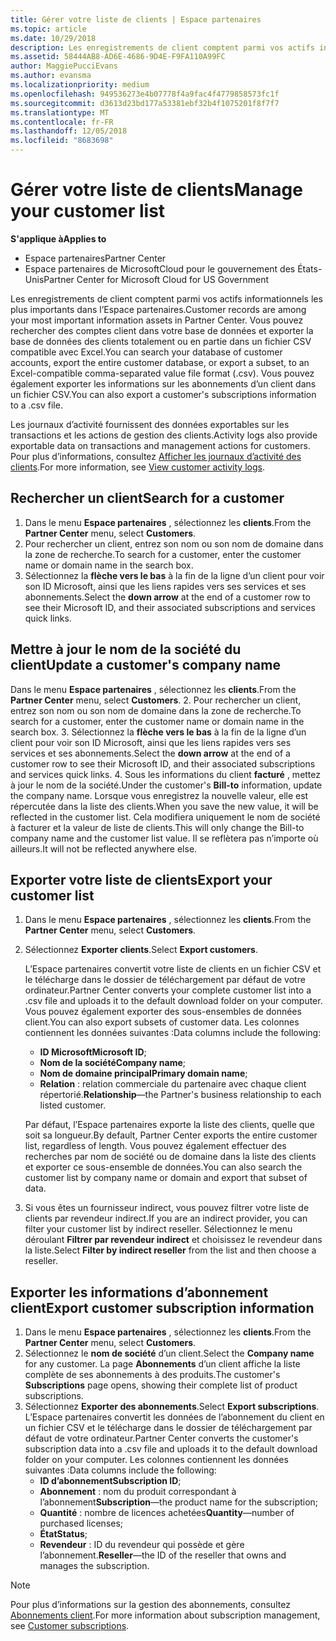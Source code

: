 ```yaml
---
title: Gérer votre liste de clients | Espace partenaires
ms.topic: article
ms.date: 10/29/2018
description: Les enregistrements de client comptent parmi vos actifs informationnels les plus importants dans l’Espace partenaires.
ms.assetid: 58444AB8-AD6E-4686-9D4E-F9FA110A99FC
author: MaggiePucciEvans
ms.author: evansma
ms.localizationpriority: medium
ms.openlocfilehash: 949536273e4b07778f4a9fac4f4779858573fc1f
ms.sourcegitcommit: d3613d23bd177a53381ebf32b4f1075201f8f7f7
ms.translationtype: MT
ms.contentlocale: fr-FR
ms.lasthandoff: 12/05/2018
ms.locfileid: "8683698"
---
```

# <a name="manage-your-customer-list"></a><span data-ttu-id="b8ea7-103">Gérer votre liste de clients</span><span class="sxs-lookup"><span data-stu-id="b8ea7-103">Manage your customer list</span></span>

**<span data-ttu-id="b8ea7-104">S'applique à</span><span class="sxs-lookup"><span data-stu-id="b8ea7-104">Applies to</span></span>**

-  <span data-ttu-id="b8ea7-105">Espace partenaires</span><span class="sxs-lookup"><span data-stu-id="b8ea7-105">Partner Center</span></span>
-  <span data-ttu-id="b8ea7-106">Espace partenaires de MicrosoftCloud pour le gouvernement des États-Unis</span><span class="sxs-lookup"><span data-stu-id="b8ea7-106">Partner Center for Microsoft Cloud for US Government</span></span>


<span data-ttu-id="b8ea7-107">Les enregistrements de client comptent parmi vos actifs informationnels les plus importants dans l’Espace partenaires.</span><span class="sxs-lookup"><span data-stu-id="b8ea7-107">Customer records are among your most important information assets in Partner Center.</span></span> <span data-ttu-id="b8ea7-108">Vous pouvez rechercher des comptes client dans votre base de données et exporter la base de données des clients totalement ou en partie dans un fichier&nbsp;CSV compatible avec Excel.</span><span class="sxs-lookup"><span data-stu-id="b8ea7-108">You can search your database of customer accounts, export the entire customer database, or export a subset, to an Excel-compatible comma-separated value file format (.csv).</span></span> <span data-ttu-id="b8ea7-109">Vous pouvez également exporter les informations sur les abonnements d’un client dans un fichier&nbsp;CSV.</span><span class="sxs-lookup"><span data-stu-id="b8ea7-109">You can also export a customer's subscriptions information to a .csv file.</span></span>

<span data-ttu-id="b8ea7-110">Les journaux d’activité fournissent des données exportables sur les transactions et les actions de gestion des clients.</span><span class="sxs-lookup"><span data-stu-id="b8ea7-110">Activity logs also provide exportable data on transactions and management actions for customers.</span></span> <span data-ttu-id="b8ea7-111">Pour plus d’informations, consultez [Afficher les journaux d’activité des clients](activity-logs.md).</span><span class="sxs-lookup"><span data-stu-id="b8ea7-111">For more information, see [View customer activity logs](activity-logs.md).</span></span>


## <a name="search-for-a-customer"></a><span data-ttu-id="b8ea7-112">Rechercher un client</span><span class="sxs-lookup"><span data-stu-id="b8ea7-112">Search for a customer</span></span>

1.  <span data-ttu-id="b8ea7-113">Dans le menu **Espace partenaires** , sélectionnez les **clients**.</span><span class="sxs-lookup"><span data-stu-id="b8ea7-113">From the **Partner Center** menu, select **Customers**.</span></span>
2.  <span data-ttu-id="b8ea7-114">Pour rechercher un client, entrez son nom ou son nom de domaine dans la zone de recherche.</span><span class="sxs-lookup"><span data-stu-id="b8ea7-114">To search for a customer, enter the customer name or domain name in the search box.</span></span>
3.  <span data-ttu-id="b8ea7-115">Sélectionnez la **flèche vers le bas** à la fin de la ligne d’un client pour voir son ID&nbsp;Microsoft, ainsi que les liens rapides vers ses services et ses abonnements.</span><span class="sxs-lookup"><span data-stu-id="b8ea7-115">Select the **down arrow** at the end of a customer row to see their Microsoft ID, and their associated subscriptions and services quick links.</span></span>

## <a name="update-a-customers-company-name"></a><span data-ttu-id="b8ea7-116">Mettre à jour le nom de la société du client</span><span class="sxs-lookup"><span data-stu-id="b8ea7-116">Update a customer's company name</span></span>

<span data-ttu-id="b8ea7-117">Dans le menu **Espace partenaires** , sélectionnez les **clients**.</span><span class="sxs-lookup"><span data-stu-id="b8ea7-117">From the **Partner Center** menu, select **Customers**.</span></span>
2.  <span data-ttu-id="b8ea7-118">Pour rechercher un client, entrez son nom ou son nom de domaine dans la zone de recherche.</span><span class="sxs-lookup"><span data-stu-id="b8ea7-118">To search for a customer, enter the customer name or domain name in the search box.</span></span>
3.  <span data-ttu-id="b8ea7-119">Sélectionnez la **flèche vers le bas** à la fin de la ligne d’un client pour voir son ID&nbsp;Microsoft, ainsi que les liens rapides vers ses services et ses abonnements.</span><span class="sxs-lookup"><span data-stu-id="b8ea7-119">Select the **down arrow** at the end of a customer row to see their Microsoft ID, and their associated subscriptions and services quick links.</span></span>
4.  <span data-ttu-id="b8ea7-120">Sous les informations du client **facturé** , mettez à jour le nom de la société.</span><span class="sxs-lookup"><span data-stu-id="b8ea7-120">Under the customer's **Bill-to** information, update the company name.</span></span> <span data-ttu-id="b8ea7-121">Lorsque vous enregistrez la nouvelle valeur, elle est répercutée dans la liste des clients.</span><span class="sxs-lookup"><span data-stu-id="b8ea7-121">When you save the new value, it will be reflected in the customer list.</span></span> <span data-ttu-id="b8ea7-122">Cela modifiera uniquement le nom de société à facturer et la valeur de liste de clients.</span><span class="sxs-lookup"><span data-stu-id="b8ea7-122">This will only change the Bill-to company name and the customer list value.</span></span> <span data-ttu-id="b8ea7-123">Il se reflètera pas n’importe où ailleurs.</span><span class="sxs-lookup"><span data-stu-id="b8ea7-123">It will not be reflected anywhere else.</span></span>

## <a name="export-your-customer-list"></a><span data-ttu-id="b8ea7-124">Exporter votre liste de clients</span><span class="sxs-lookup"><span data-stu-id="b8ea7-124">Export your customer list</span></span>

1.  <span data-ttu-id="b8ea7-125">Dans le menu **Espace partenaires** , sélectionnez les **clients**.</span><span class="sxs-lookup"><span data-stu-id="b8ea7-125">From the **Partner Center** menu, select **Customers**.</span></span>
2.  <span data-ttu-id="b8ea7-126">Sélectionnez **Exporter clients**.</span><span class="sxs-lookup"><span data-stu-id="b8ea7-126">Select **Export customers**.</span></span>

    <span data-ttu-id="b8ea7-127">L’Espace partenaires convertit votre liste de clients en un fichier&nbsp;CSV et le télécharge dans le dossier de téléchargement par défaut de votre ordinateur.</span><span class="sxs-lookup"><span data-stu-id="b8ea7-127">Partner Center converts your complete customer list into a .csv file and uploads it to the default download folder on your computer.</span></span> <span data-ttu-id="b8ea7-128">Vous pouvez également exporter des sous-ensembles de données client.</span><span class="sxs-lookup"><span data-stu-id="b8ea7-128">You can also export subsets of customer data.</span></span> <span data-ttu-id="b8ea7-129">Les colonnes contiennent les données suivantes&nbsp;:</span><span class="sxs-lookup"><span data-stu-id="b8ea7-129">Data columns include the following:</span></span>

    -   <span data-ttu-id="b8ea7-130">**ID Microsoft**</span><span class="sxs-lookup"><span data-stu-id="b8ea7-130">**Microsoft ID**;</span></span>
    -   <span data-ttu-id="b8ea7-131">**Nom de la société**</span><span class="sxs-lookup"><span data-stu-id="b8ea7-131">**Company name**;</span></span>
    -   <span data-ttu-id="b8ea7-132">**Nom de domaine principal**</span><span class="sxs-lookup"><span data-stu-id="b8ea7-132">**Primary domain name**;</span></span>
    -   <span data-ttu-id="b8ea7-133">**Relation**&nbsp;: relation commerciale du partenaire avec chaque client répertorié.</span><span class="sxs-lookup"><span data-stu-id="b8ea7-133">**Relationship**—the Partner's business relationship to each listed customer.</span></span>

    <span data-ttu-id="b8ea7-134">Par défaut, l’Espace partenaires exporte la liste des clients, quelle que soit sa longueur.</span><span class="sxs-lookup"><span data-stu-id="b8ea7-134">By default, Partner Center exports the entire customer list, regardless of length.</span></span> <span data-ttu-id="b8ea7-135">Vous pouvez également effectuer des recherches par nom de société ou de domaine dans la liste des clients et exporter ce sous-ensemble de données.</span><span class="sxs-lookup"><span data-stu-id="b8ea7-135">You can also search the customer list by company name or domain and export that subset of data.</span></span>

3.  <span data-ttu-id="b8ea7-136">Si vous êtes un fournisseur indirect, vous pouvez filtrer votre liste de clients par revendeur indirect.</span><span class="sxs-lookup"><span data-stu-id="b8ea7-136">If you are an indirect provider, you can filter your customer list by indirect reseller.</span></span> <span data-ttu-id="b8ea7-137">Sélectionnez le menu déroulant **Filtrer par revendeur indirect** et choisissez le revendeur dans la liste.</span><span class="sxs-lookup"><span data-stu-id="b8ea7-137">Select **Filter by indirect reseller** from the list and then choose a reseller.</span></span>


## <a name="export-customer-subscription-information"></a><span data-ttu-id="b8ea7-138">Exporter les informations d’abonnement client</span><span class="sxs-lookup"><span data-stu-id="b8ea7-138">Export customer subscription information</span></span>

1.  <span data-ttu-id="b8ea7-139">Dans le menu **Espace partenaires** , sélectionnez les **clients**.</span><span class="sxs-lookup"><span data-stu-id="b8ea7-139">From the **Partner Center** menu, select **Customers**.</span></span>
2.  <span data-ttu-id="b8ea7-140">Sélectionnez le **nom de société** d’un client.</span><span class="sxs-lookup"><span data-stu-id="b8ea7-140">Select the **Company name** for any customer.</span></span> <span data-ttu-id="b8ea7-141">La page **Abonnements** d’un client affiche la liste complète de ses abonnements à des produits.</span><span class="sxs-lookup"><span data-stu-id="b8ea7-141">The customer's **Subscriptions** page opens, showing their complete list of product subscriptions.</span></span>
3.  <span data-ttu-id="b8ea7-142">Sélectionnez **Exporter des abonnements**.</span><span class="sxs-lookup"><span data-stu-id="b8ea7-142">Select **Export subscriptions**.</span></span> <span data-ttu-id="b8ea7-143">L’Espace partenaires convertit les données de l’abonnement du client en un fichier&nbsp;CSV et le télécharge dans le dossier de téléchargement par défaut de votre ordinateur.</span><span class="sxs-lookup"><span data-stu-id="b8ea7-143">Partner Center converts the customer's subscription data into a .csv file and uploads it to the default download folder on your computer.</span></span> <span data-ttu-id="b8ea7-144">Les colonnes contiennent les données suivantes&nbsp;:</span><span class="sxs-lookup"><span data-stu-id="b8ea7-144">Data columns include the following:</span></span>
    -   <span data-ttu-id="b8ea7-145">**ID d’abonnement**</span><span class="sxs-lookup"><span data-stu-id="b8ea7-145">**Subscription ID**;</span></span>
    -   <span data-ttu-id="b8ea7-146">**Abonnement**&nbsp;: nom du produit correspondant à l’abonnement</span><span class="sxs-lookup"><span data-stu-id="b8ea7-146">**Subscription**—the product name for the subscription;</span></span>
    -   <span data-ttu-id="b8ea7-147">**Quantité**&nbsp;: nombre de licences achetées</span><span class="sxs-lookup"><span data-stu-id="b8ea7-147">**Quantity**—number of purchased licenses;</span></span>
    -   <span data-ttu-id="b8ea7-148">**État**</span><span class="sxs-lookup"><span data-stu-id="b8ea7-148">**Status**;</span></span>
    -   <span data-ttu-id="b8ea7-149">**Revendeur**&nbsp;: ID du revendeur qui possède et gère l’abonnement.</span><span class="sxs-lookup"><span data-stu-id="b8ea7-149">**Reseller**—the ID of the reseller that owns and manages the subscription.</span></span>

> [!NOTE]  
> <span data-ttu-id="b8ea7-150">Pour plus d’informations sur la gestion des abonnements, consultez [Abonnements client](customer-subscriptions.md).</span><span class="sxs-lookup"><span data-stu-id="b8ea7-150">For more information about subscription management, see [Customer subscriptions](customer-subscriptions.md).</span></span>

     

 

 



